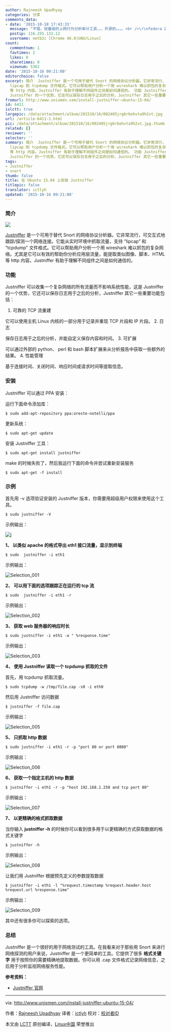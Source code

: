 ```yaml
---
author: Rajneesh Upadhyay
categories: 分享
comments_data:
- date: '2015-10-18 17:43:33'
  message: "不错，轻量级的上网行为分析审计工具，，，开源的。。。。<br />\r\nfedora 22 仓库没有找到，<br />\r\nhttp://justniffer.sourceforge.net/又打不开。。。"
  postip: 116.255.132.12
  username: netb2c [Chrome 46.0|GNU/Linux]
count:
  commentnum: 1
  favtimes: 2
  likes: 0
  sharetimes: 0
  viewnum: 5362
date: '2015-10-16 09:21:00'
editorchoice: false
excerpt: 简介  Justniffer 是一个可用于替代 Snort 的网络协议分析器。它非常流行，可交互式地跟踪/探测一个网络连接。它能从实时环境中抓取流量，支持
  lipcap 和 tcpdump 文件格式。它可以帮助用户分析一个用 wireshark 难以抓包的复杂网络。尤其是它可以有效的帮助你分析应用层流量，能提取类似图像、脚本、HTML
  等 http 内容。Justniffer 有助于理解不同组件之间是如何通信的。 功能 Justniffer 可以收集一个复杂网络的所有流量而不影响系统性能，这是
  Justniffer 的一个优势，它还可以保存日志用于之后的分析，Justniffer 其它一些重要功能包
fromurl: http://www.unixmen.com/install-justniffer-ubuntu-15-04/
id: 6411
islctt: true
largepic: /data/attachment/album/201510/16/002405jrg6rbehvta9h2vt.jpg
url: /article-6411-1.html
pic: /data/attachment/album/201510/16/002405jrg6rbehvta9h2vt.jpg.thumb.jpg
related: []
reviewer: ''
selector: ''
summary: 简介  Justniffer 是一个可用于替代 Snort 的网络协议分析器。它非常流行，可交互式地跟踪/探测一个网络连接。它能从实时环境中抓取流量，支持
  lipcap 和 tcpdump 文件格式。它可以帮助用户分析一个用 wireshark 难以抓包的复杂网络。尤其是它可以有效的帮助你分析应用层流量，能提取类似图像、脚本、HTML
  等 http 内容。Justniffer 有助于理解不同组件之间是如何通信的。 功能 Justniffer 可以收集一个复杂网络的所有流量而不影响系统性能，这是
  Justniffer 的一个优势，它还可以保存日志用于之后的分析，Justniffer 其它一些重要功能包
tags:
- Justniffer
- snort
thumb: false
title: 在 Ubuntu 15.04 上安装 Justniffer
titlepic: false
translator: ictlyh
updated: '2015-10-16 09:21:00'
---
```


### 简介


![](/data/attachment/album/201510/16/002405jrg6rbehvta9h2vt.jpg)


[Justniffer](http://sourceforge.net/projects/justniffer/?source=directory) 是一个可用于替代 Snort 的网络协议分析器。它非常流行，可交互式地跟踪/探测一个网络连接。它能从实时环境中抓取流量，支持 “lipcap” 和 “tcpdump” 文件格式。它可以帮助用户分析一个用 wireshark 难以抓包的复杂网络。尤其是它可以有效的帮助你分析应用层流量，能提取类似图像、脚本、HTML 等 http 内容。Justniffer 有助于理解不同组件之间是如何通信的。


### 功能


Justniffer 可以收集一个复杂网络的所有流量而不影响系统性能，这是 Justniffer 的一个优势，它还可以保存日志用于之后的分析，Justniffer 其它一些重要功能包括：


1. 可靠的 TCP 流重建


它可以使用主机 Linux 内核的一部分用于记录并重现 TCP 片段和 IP 片段。
2. 日志


保存日志用于之后的分析，并能自定义保存内容和时间。
3. 可扩展


可以通过外部的 python、 perl 和 bash 脚本扩展来从分析报告中获取一些额外的结果。
4. 性能管理


基于连接时间、关闭时间、响应时间或请求时间等提取信息。


### 安装


Justniffer 可以通过 PPA 安装：


运行下面命令添加库：



```
$ sudo add-apt-repository ppa:oreste-notelli/ppa

```

更新系统：



```
$ sudo apt-get update

```

安装 Justniffer 工具：



```
$ sudo apt-get install justniffer

```

make 的时候失败了，然后我运行下面的命令并尝试重新安装服务



```
$ sudo apt-get -f install

```

### 示例


首先用 -v 选项验证安装的 Justniffer 版本，你需要用超级用户权限来使用这个工具。



```
$ sudo justniffer -V

```

示例输出：


![j](/data/attachment/album/201510/16/002408znape0qa04evvanw.png)


**1、 以类似 apache 的格式导出 eth1 接口流量，显示到终端**



```
$ sudo  justniffer -i eth1

```

示例输出：


![Selection_001](/data/attachment/album/201510/16/002409l77gd079jd9x5umg.png)


**2、 可以用下面的选项跟踪正在运行的 tcp 流**



```
$ sudo  justniffer -i eth1 -r

```

示例输出：


![Selection_002](/data/attachment/album/201510/16/002410pukt5ry5zb7bydbd.png)


**3、 获取 web 服务器的响应时长**



```
$ sudo justniffer -i eth1 -a " %response.time"

```

示例输出：


![Selection_003](/data/attachment/album/201510/16/002412rlg2iex66gaowjng.png)


**4、 使用 Justniffer 读取一个 tcpdump 抓取的文件**


首先，用 tcpdump 抓取流量。



```
$ sudo tcpdump -w /tmp/file.cap -s0 -i eth0

```

然后用 Justniffer 访问数据



```
$ justniffer -f file.cap

```

示例输出：


![Selection_005](/data/attachment/album/201510/16/002413wzuol0j2q11u12lq.png)


**5、 只抓取 http 数据**



```
$ sudo justniffer -i eth1 -r -p "port 80 or port 8080"

```

示例输出：


![Selection_006](/data/attachment/album/201510/16/002413zkx1w0s14dlx4w1w.png)


**6、 获取一个指定主机的 http 数据**



```
$ justniffer -i eth1 -r -p "host 192.168.1.250 and tcp port 80"

```

示例输出：


![Selection_007](/data/attachment/album/201510/16/002415bnxhonxn0q5nxhmv.png)


**7、 以更精确的格式抓取数据**


当你输入 **justniffer -h** 的时候你可以看到很多用于以更精确的方式获取数据的格式关键字



```
$ justniffer -h

```

示例输出：


![Selection_008](/data/attachment/album/201510/16/002416q0xxsn7r76x950ts.png)


让我们用 Justniffer 根据预先定义的参数提取数据



```
$ justniffer -i eth1 -l "%request.timestamp %request.header.host %request.url %response.time"

```

示例输出：


![Selection_009](/data/attachment/album/201510/16/002417ma4k94904111zmsx.png)


其中还有很多你可以探索的选项。


### 总结


Justniffer 是一个很好的用于网络测试的工具。在我看来对于那些用 Snort 来进行网络探测的用户来说，Justniffer 是一个更简单的工具。它提供了很多 **格式关键字** 用于按照你的需要精确地提取数据。你可以用 .cap 文件格式记录网络信息，之后用于分析监视网络服务性能。


**参考资料：**


* [Justniffer 官网](http://justniffer.sourceforge.net/)




---


via: <http://www.unixmen.com/install-justniffer-ubuntu-15-04/>


作者：[Rajneesh Upadhyay](http://www.unixmen.com/author/rajneesh/) 译者：[ictlyh](http://mutouxiaogui.cn/blog) 校对：[校对者ID](https://github.com/%E6%A0%A1%E5%AF%B9%E8%80%85ID)


本文由 [LCTT](https://github.com/LCTT/TranslateProject) 原创编译，[Linux中国](https://linux.cn/) 荣誉推出